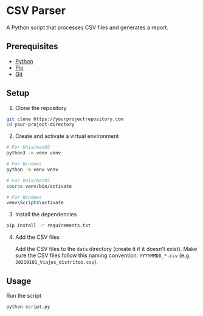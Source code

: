 # CSV Parser

A Python script that processes CSV files and generates a report.

## Prerequisites

- [Python](https://www.python.org/)
- [Pip](https://pypi.org/project/pip/)
- [Git](https://git-scm.com/)

## Setup

1. Clone the repository

```bash
git clone https://yourprojectrepository.com
cd your-project-directory
```

2. Create and activate a virtual environment

```bash
# For Unix/macOS
python3 -m venv venv

# For Windows
python -m venv venv
```

```bash
# For Unix/macOS
source venv/bin/activate

# For Windows
venv\Scripts\activate
```

3. Install the dependencies

```bash
pip install -r requirements.txt
```

4. Add the CSV files

   Add the CSV files to the `data` directory (create it if it doesn't exist). Make sure the CSV files follow this naming convention: `YYYYMMDD_*.csv` (e.g. `20210101_Viajes_distritos.csv`).

## Usage

Run the script

```bash
python script.py
```
